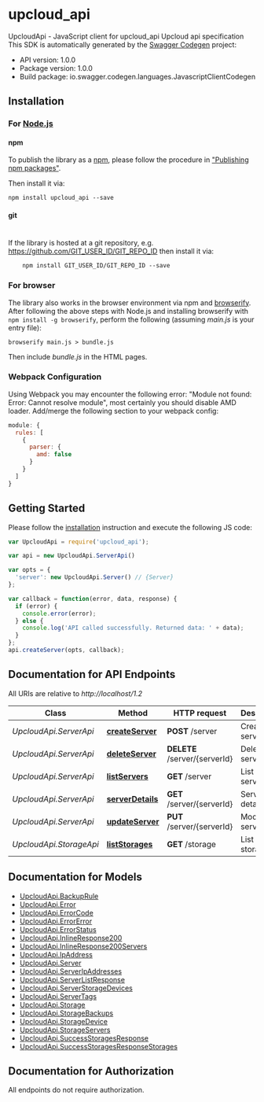 # upcloud_api

UpcloudApi - JavaScript client for upcloud_api
Upcloud api specification
This SDK is automatically generated by the [Swagger Codegen](https://github.com/swagger-api/swagger-codegen) project:

- API version: 1.0.0
- Package version: 1.0.0
- Build package: io.swagger.codegen.languages.JavascriptClientCodegen

## Installation

### For [Node.js](https://nodejs.org/)

#### npm

To publish the library as a [npm](https://www.npmjs.com/),
please follow the procedure in ["Publishing npm packages"](https://docs.npmjs.com/getting-started/publishing-npm-packages).

Then install it via:

```shell
npm install upcloud_api --save
```

#### git
#
If the library is hosted at a git repository, e.g.
https://github.com/GIT_USER_ID/GIT_REPO_ID
then install it via:

```shell
    npm install GIT_USER_ID/GIT_REPO_ID --save
```

### For browser

The library also works in the browser environment via npm and [browserify](http://browserify.org/). After following
the above steps with Node.js and installing browserify with `npm install -g browserify`,
perform the following (assuming *main.js* is your entry file):

```shell
browserify main.js > bundle.js
```

Then include *bundle.js* in the HTML pages.

### Webpack Configuration

Using Webpack you may encounter the following error: "Module not found: Error:
Cannot resolve module", most certainly you should disable AMD loader. Add/merge
the following section to your webpack config:

```javascript
module: {
  rules: [
    {
      parser: {
        amd: false
      }
    }
  ]
}
```

## Getting Started

Please follow the [installation](#installation) instruction and execute the following JS code:

```javascript
var UpcloudApi = require('upcloud_api');

var api = new UpcloudApi.ServerApi()

var opts = { 
  'server': new UpcloudApi.Server() // {Server} 
};

var callback = function(error, data, response) {
  if (error) {
    console.error(error);
  } else {
    console.log('API called successfully. Returned data: ' + data);
  }
};
api.createServer(opts, callback);

```

## Documentation for API Endpoints

All URIs are relative to *http://localhost/1.2*

Class | Method | HTTP request | Description
------------ | ------------- | ------------- | -------------
*UpcloudApi.ServerApi* | [**createServer**](docs/ServerApi.md#createServer) | **POST** /server | Create server
*UpcloudApi.ServerApi* | [**deleteServer**](docs/ServerApi.md#deleteServer) | **DELETE** /server/{serverId} | Delete server
*UpcloudApi.ServerApi* | [**listServers**](docs/ServerApi.md#listServers) | **GET** /server | List of servers
*UpcloudApi.ServerApi* | [**serverDetails**](docs/ServerApi.md#serverDetails) | **GET** /server/{serverId} | Server details
*UpcloudApi.ServerApi* | [**updateServer**](docs/ServerApi.md#updateServer) | **PUT** /server/{serverId} | Modify server
*UpcloudApi.StorageApi* | [**listStorages**](docs/StorageApi.md#listStorages) | **GET** /storage | List of storages


## Documentation for Models

 - [UpcloudApi.BackupRule](docs/BackupRule.md)
 - [UpcloudApi.Error](docs/Error.md)
 - [UpcloudApi.ErrorCode](docs/ErrorCode.md)
 - [UpcloudApi.ErrorError](docs/ErrorError.md)
 - [UpcloudApi.ErrorStatus](docs/ErrorStatus.md)
 - [UpcloudApi.InlineResponse200](docs/InlineResponse200.md)
 - [UpcloudApi.InlineResponse200Servers](docs/InlineResponse200Servers.md)
 - [UpcloudApi.IpAddress](docs/IpAddress.md)
 - [UpcloudApi.Server](docs/Server.md)
 - [UpcloudApi.ServerIpAddresses](docs/ServerIpAddresses.md)
 - [UpcloudApi.ServerListResponse](docs/ServerListResponse.md)
 - [UpcloudApi.ServerStorageDevices](docs/ServerStorageDevices.md)
 - [UpcloudApi.ServerTags](docs/ServerTags.md)
 - [UpcloudApi.Storage](docs/Storage.md)
 - [UpcloudApi.StorageBackups](docs/StorageBackups.md)
 - [UpcloudApi.StorageDevice](docs/StorageDevice.md)
 - [UpcloudApi.StorageServers](docs/StorageServers.md)
 - [UpcloudApi.SuccessStoragesResponse](docs/SuccessStoragesResponse.md)
 - [UpcloudApi.SuccessStoragesResponseStorages](docs/SuccessStoragesResponseStorages.md)


## Documentation for Authorization

 All endpoints do not require authorization.

